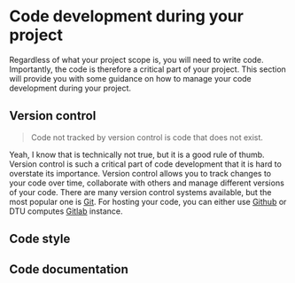 # Code development during your project

Regardless of what your project scope is, you will need to write code. Importantly, the code is therefore a critical
part of your project. This section will provide you with some guidance on how to manage your code development during
your project.

## Version control

> Code not tracked by version control is code that does not exist.

Yeah, I know that is technically not true, but it is a good rule of thumb. Version control is such a critical part of
code development that it is hard to overstate its importance. Version control allows you to track changes to your code
over time, collaborate with others and manage different versions of your code. There are many version control systems
available, but the most popular one is [Git](https://en.wikipedia.org/wiki/Git). For hosting your code, you can either
use [Github](https://github.com/) or DTU computes [Gitlab](https://lab.compute.dtu.dk) instance.

## Code style

## Code documentation
